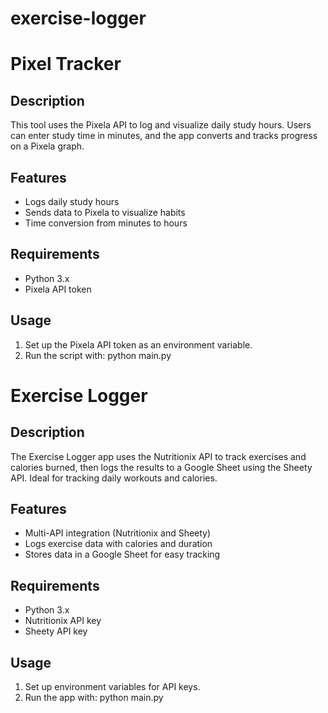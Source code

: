 # exercise-logger
# Pixel Tracker

## Description
This tool uses the Pixela API to log and visualize daily study hours. Users can enter study time in minutes, and the app converts and tracks progress on a Pixela graph.

## Features
- Logs daily study hours
- Sends data to Pixela to visualize habits
- Time conversion from minutes to hours

## Requirements
- Python 3.x
- Pixela API token

## Usage
1. Set up the Pixela API token as an environment variable.
2. Run the script with:
python main.py

# Exercise Logger

## Description
The Exercise Logger app uses the Nutritionix API to track exercises and calories burned, then logs the results to a Google Sheet using the Sheety API. Ideal for tracking daily workouts and calories.

## Features
- Multi-API integration (Nutritionix and Sheety)
- Logs exercise data with calories and duration
- Stores data in a Google Sheet for easy tracking

## Requirements
- Python 3.x
- Nutritionix API key
- Sheety API key

## Usage
1. Set up environment variables for API keys.
2. Run the app with:
python main.py
